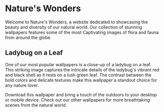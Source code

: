 <!--font:Poppins-->

# Nature's Wonders

Welcome to Nature's Wonders, a website dedicated to showcasing the beauty and diversity of our natural world. Our collection of stunning wallpapers features some of the most Cap<wbr>ti<wbr>va<wbr>ting images of flora and fauna from around the globe.

## Ladybug on a Leaf

One of our most popular wallpapers is a close-up of a ladybug on a leaf. This striking image captures the intricate details of the ladybug's vibrant red and black shell as it rests on a lush green leaf. The contrast between the bold colors and delicate textures make this wallpaper a standout choice for any nature lover.

Download this wallpaper and bring a touch of the outdoors to your desktop or mobile device. Check out our other wallpapers for more breathtaking scenes from the natural world.

<!--

Write me markdown content of website with wallpaper:

"A close-up of a ladybug on a leaf"

The header of the page should not be copy of the text but rather a real content of the website which is using this wallpaper.


---


# Nature's Wonders

Welcome to Nature's Wonders, a website dedicated to showcasing the beauty and diversity of our natural world. Our collection of stunning wallpapers features some of the most Cap<wbr>ti<wbr>va<wbr>ting images of flora and fauna from around the globe.

## Ladybug on a Leaf

One of our most popular wallpapers is a close-up of a ladybug on a leaf. This striking image captures the intricate details of the ladybug's vibrant red and black shell as it rests on a lush green leaf. The contrast between the bold colors and delicate textures make this wallpaper a standout choice for any nature lover.

Download this wallpaper and bring a touch of the outdoors to your desktop or mobile device. Check out our other wallpapers for more breathtaking scenes from the natural world.


---


Write me a Google font which is best fitting for the website.

Pick from the list:
- Lato
- Exo 2
- Montserrat
- Inter
- Orbitron
- Open Sans
- Futura
- Lobster
- Barlow Condensed
- Raleway
- Great Vibes
- IBM Plex Sans
- Dancing Script
- Playfair Display
- Poppins
- Roboto
- Alegreya


Write just the font name nothing else.


---


Poppins

-->
